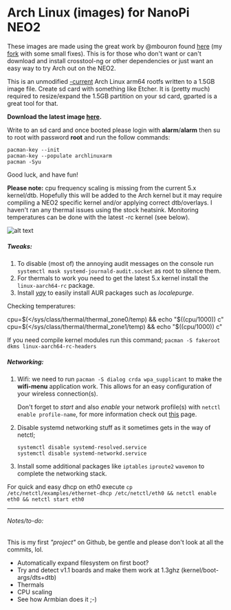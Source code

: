 # Arch Linux (images) for NanoPi NEO2
These images are made using the great work by @mbouron found [here](https://github.com/mbouron/archlinuxarm-nanopi-neo2) (my [fork](https://github.com/RonnyReporter/archlinuxarm-nanopi-neo2) with some small fixes).
This is for those who don't want or can't download and install crosstool-ng or other dependencies or just want an easy way to try Arch out on the NEO2.

This is an unmodified [-current](http://archlinuxarm.org/os/) Arch Linux arm64 rootfs written to a 1.5GB image file.
Create sd card with something like Etcher. It is (pretty much) required to resize/expand the 1.5GB partition on your sd card, gparted is a great tool for that.

**Download the latest image [here](https://github.com/RonnyReporter/nanopi-neo2-arch/releases).**

Write to an sd card and once booted please login with **alarm**/**alarm** then su to root with password **root** and run the follow commands:
```
pacman-key --init
pacman-key --populate archlinuxarm
pacman -Syu
```
Good luck, and have fun!

**Please note:** cpu frequency scaling is missing from the current 5.x kernel/dtb. Hopefully this will be added to the Arch kernel but it may require compiling a NEO2 specific kernel and/or applying correct dtb/overlays. I haven't ran any thermal issues using the stock heatsink. Monitoring temperatures can be done with the latest -rc kernel (see below).

![alt text](https://github.com/RonnyReporter/nanopi-neo2-arch/blob/master/screenie.png?raw=true)

##### Tweaks:
1. To disable (most of) the annoying audit messages on the console run `systemctl mask systemd-journald-audit.socket` as root to silence them.
2. For thermals to work you need to get the latest 5.x kernel install the `linux-aarch64-rc` package.
3. Install *[yay](https://github.com/Jguer/yay)* to easily install AUR packages such as *localepurge*.

Checking temperatures:

cpu=$(</sys/class/thermal/thermal_zone0/temp) && echo "$((cpu/1000)) c"
cpu=$(</sys/class/thermal/thermal_zone1/temp) && echo "$((cpu/1000)) c"

If you need compile kernel modules run this command; ``pacman -S fakeroot dkms linux-aarch64-rc-headers``

##### Networking:
1. Wifi: we need to run `pacman -S dialog crda wpa_supplicant` to make the **wifi-menu** application work. This allows for an easy configuration of your wireless connection(s).

   Don't forget to *start* and also *enable* your network profile(s) with `netctl enable profile-name`, for more information check out [this](https://wiki.archlinux.org/index.php/Netctl#Configuration) page.
2. Disable systemd networking stuff as it sometimes gets in the way of netctl;

    ```
    systemctl disable systemd-resolved.service
    systemctl disable systemd-networkd.service
    ```
3. Install some additional packages like `iptables` `iproute2` `wavemon` to complete the networking stack.

For quick and easy dhcp on eth0 execute ``cp /etc/netctl/examples/ethernet-dhcp /etc/netctl/eth0 && netctl enable eth0 && netctl start eth0``

___
###### Notes/to-do:

This is my first *"project"* on Github, be gentle and please don't look at all the commits, lol.

- Automatically expand filesystem on first boot?
- Try and detect v1.1 boards and make them work at 1.3ghz (kernel/boot-args/dts+dtb)
- Thermals
- CPU scaling
- See how Armbian does it ;-)
